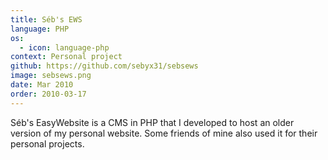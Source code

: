```yaml
---
title: Séb's EWS
language: PHP
os:
  - icon: language-php
context: Personal project
github: https://github.com/sebyx31/sebsews
image: sebsews.png
date: Mar 2010
order: 2010-03-17
---
```


Séb's EasyWebsite is a CMS in PHP that I developed to host an older version of my personal website. Some friends of mine also used it for their personal projects.